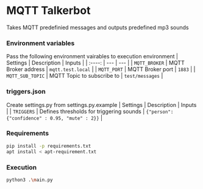 # MQTT Talkerbot
Takes MQTT predefinied messages and outputs predefined mp3 sounds

### Environment variables
Pass the following environment vairables to execution environment
| Settings | Description | Inputs |
| :----: | --- | --- |
| `MQTT_BROKER` | MQTT Broker address | `mqtt.test.local` |
| `MQTT_PORT` | MQTT Broker port | `1883` |
| `MQTT_SUB_TOPIC` | MQTT Topic to subscribe to | `test/messages` |

### triggers.json
Create settings.py from settings.py.example
| Settings | Description | Inputs |
| `TRIGGERS` | Defines thresholds for triggering sounds | `{"person":{"confidence" : 0.95, "mute" : 2}}` |


### Requirements
```sh
pip install -p requirements.txt
apt install < apt-requirement.txt
```

### Execution 
```sh
python3 .\main.py
```
